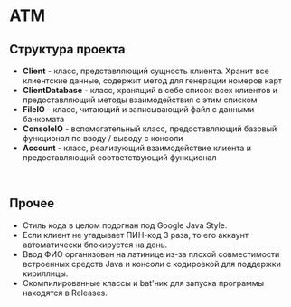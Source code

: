 # ATM
## Структура проекта
* <b>Client</b> - класс, представляющий сущность клиента. Хранит все клиентские данные, содержит метод для генерации номеров карт
* <b>ClientDatabase</b> - класс, хранящий в себе список всех клиентов и предоставляющий методы взаимодействия с этим списком
* <b>FileIO</b> - класс, читающий и записывающий файл с данными банкомата
* <b>ConsoleIO</b> - вспомогательный класс, предоставляющий базовый функционал по вводу / выводу с консоли
* <b>Account</b> - класс, реализующий взаимодействие клиента и предоставляющий соответствующий функционал

<br>

## Прочее
* Стиль кода в целом подогнан под Google Java Style.
* Если клиент не угадывает ПИН-код 3 раза, то его аккаунт автоматически блокируется на день.
* Ввод ФИО организован на латинице из-за плохой совместимости встроенных средств Java и консоли с кодировкой для поддержки кириллицы.
* Скомпилированные классы и bat'ник для запуска программы находятся в Releases.
